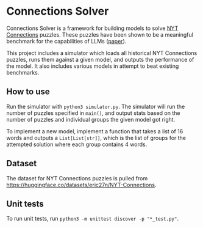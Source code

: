 # Connections Solver

Connections Solver is a framework for building models to solve [NYT Connections](https://www.nytimes.com/games/connections) puzzles.
These puzzles have been shown to be a meaningful benchmark for the capabilities of LLMs ([paper](https://arxiv.org/pdf/2406.11012)).

This project includes a simulator which loads all historical NYT Connections puzzles, runs them against a given model,
and outputs the performance of the model. It also includes various models in attempt to beat existing benchmarks.

## How to use

Run the simulator with `python3 simulator.py`.
The simulator will run the number of puzzles specified in `main()`,
and output stats based on the number of puzzles and individual groups the given model got right.

To implement a new model, implement a function that takes a list of 16 words
and outputs a `List[List[str]]`, which is the list of groups for the attempted solution
where each group contains 4 words.

## Dataset

The dataset for NYT Connections puzzles is pulled from
https://huggingface.co/datasets/eric27n/NYT-Connections.

## Unit tests

To run unit tests, run `python3 -m unittest discover -p "*_test.py"`.
